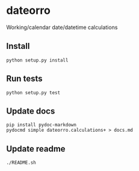 # dateorro

Working/calendar date/datetime calculations

## Install

    python setup.py install

## Run tests

    python setup.py test

## Update docs

    pip install pydoc-markdown
    pydocmd simple dateorro.calculations+ > docs.md

## Update readme

    ./README.sh


